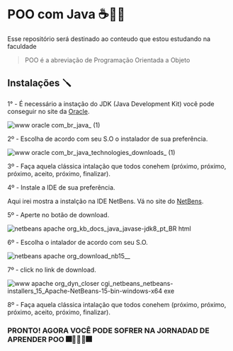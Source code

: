 # POO com Java ☕👨‍💻
Esse repositório será destinado ao conteudo que estou estudando na faculdade
>POO é a abreviação de Programação Orientada a Objeto


## Instalações 🪛

1° - É necessário a instação do JDK (Java Development Kit) você pode conseguir no site da [Oracle](https://www.oracle.com/br/java/).


![www oracle com_br_java_ (1)](https://user-images.githubusercontent.com/90152237/200966268-8bc1f014-9b40-40a1-a916-6555ef5a0d7b.png)

2º - Escolha de acordo com seu S.O o instalador de sua preferência. 

![www oracle com_br_java_technologies_downloads_ (1)](https://user-images.githubusercontent.com/90152237/200966546-8283ed75-4950-4bdc-957f-1b6029cdeb54.png)

3º - Faça aquela clássica intalação que todos conehem (próximo, próximo, próximo, aceito, próximo, finalizar).

4º - Instale a IDE de sua preferência. 

Aqui irei mostra a instalção na IDE NetBens. Vá no site do [NetBens](https://netbeans.apache.org/kb/docs/java/javase-jdk8_pt_BR.html). 

5º - Aperte no botão de download.

![netbeans apache org_kb_docs_java_javase-jdk8_pt_BR html](https://user-images.githubusercontent.com/90152237/200968989-db3cdefc-a215-4b88-8ca4-773c832b0761.png)

6º - Escolha o intalador de acordo com seu S.O.

![netbeans apache org_download_nb15__](https://user-images.githubusercontent.com/90152237/200969216-e7aa5b3c-dbe7-41d0-a564-0bbb7d7378ef.png)

7º - click no link de download.

![www apache org_dyn_closer cgi_netbeans_netbeans-installers_15_Apache-NetBeans-15-bin-windows-x64 exe](https://user-images.githubusercontent.com/90152237/200969404-6a7678f4-4693-476f-aa95-f527d2549a41.png)

8º -  Faça aquela clássica intalação que todos conehem (próximo, próximo, próximo, aceito, próximo, finalizar).

### PRONTO! AGORA VOCÊ PODE SOFRER NA JORNADAD DE APRENDER POO 🎆🎉🥳🎊🎆
